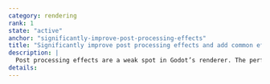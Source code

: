 ```yaml
---
category: rendering
rank: 1
state: "active"
anchor: "significantly-improve-post-processing-effects"
title: "Significantly improve post processing effects and add common effects"
description: |
  Post processing effects are a weak spot in Godot’s renderer. The performance and quality are both worse than we would like. We want to overhaul or replace most of our post processing effects in order to achieve both better performance and higher quality.
details:
---
```


